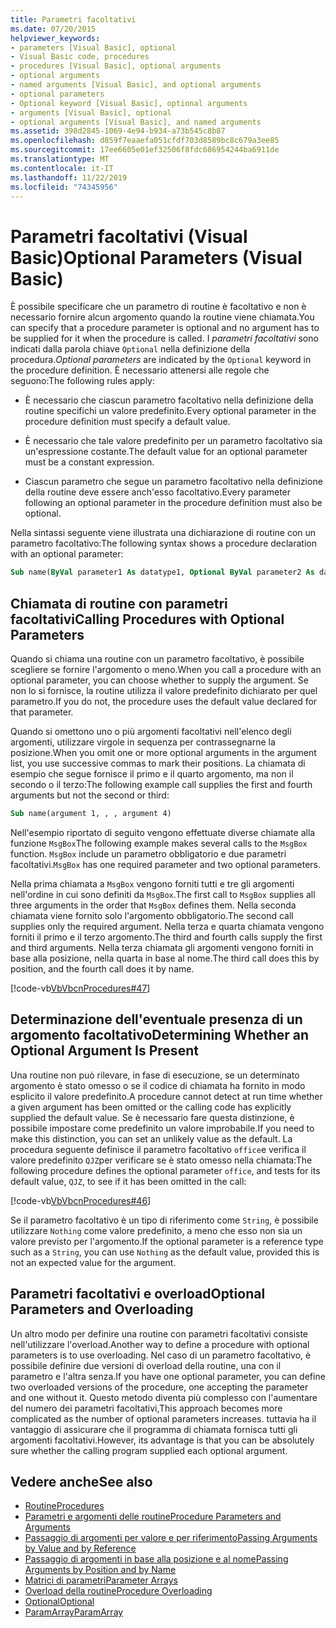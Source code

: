 ```yaml
---
title: Parametri facoltativi
ms.date: 07/20/2015
helpviewer_keywords:
- parameters [Visual Basic], optional
- Visual Basic code, procedures
- procedures [Visual Basic], optional arguments
- optional arguments
- named arguments [Visual Basic], and optional arguments
- optional parameters
- Optional keyword [Visual Basic], optional arguments
- arguments [Visual Basic], optional
- optional arguments [Visual Basic], and named arguments
ms.assetid: 398d2845-1069-4e94-b934-a73b545c8b87
ms.openlocfilehash: d859f7eaaefa051cfdf703d8589bc8c679a3ee85
ms.sourcegitcommit: 17ee6605e01ef32506f8fdc686954244ba6911de
ms.translationtype: MT
ms.contentlocale: it-IT
ms.lasthandoff: 11/22/2019
ms.locfileid: "74345956"
---
```

# <a name="optional-parameters-visual-basic"></a><span data-ttu-id="01784-102">Parametri facoltativi (Visual Basic)</span><span class="sxs-lookup"><span data-stu-id="01784-102">Optional Parameters (Visual Basic)</span></span>
<span data-ttu-id="01784-103">È possibile specificare che un parametro di routine è facoltativo e non è necessario fornire alcun argomento quando la routine viene chiamata.</span><span class="sxs-lookup"><span data-stu-id="01784-103">You can specify that a procedure parameter is optional and no argument has to be supplied for it when the procedure is called.</span></span> <span data-ttu-id="01784-104">I *parametri facoltativi* sono indicati dalla parola chiave `Optional` nella definizione della procedura.</span><span class="sxs-lookup"><span data-stu-id="01784-104">*Optional parameters* are indicated by the `Optional` keyword in the procedure definition.</span></span> <span data-ttu-id="01784-105">È necessario attenersi alle regole che seguono:</span><span class="sxs-lookup"><span data-stu-id="01784-105">The following rules apply:</span></span>  
  
- <span data-ttu-id="01784-106">È necessario che ciascun parametro facoltativo nella definizione della routine specifichi un valore predefinito.</span><span class="sxs-lookup"><span data-stu-id="01784-106">Every optional parameter in the procedure definition must specify a default value.</span></span>  
  
- <span data-ttu-id="01784-107">È necessario che tale valore predefinito per un parametro facoltativo sia un'espressione costante.</span><span class="sxs-lookup"><span data-stu-id="01784-107">The default value for an optional parameter must be a constant expression.</span></span>  
  
- <span data-ttu-id="01784-108">Ciascun parametro che segue un parametro facoltativo nella definizione della routine deve essere anch'esso facoltativo.</span><span class="sxs-lookup"><span data-stu-id="01784-108">Every parameter following an optional parameter in the procedure definition must also be optional.</span></span>  
  
 <span data-ttu-id="01784-109">Nella sintassi seguente viene illustrata una dichiarazione di routine con un parametro facoltativo:</span><span class="sxs-lookup"><span data-stu-id="01784-109">The following syntax shows a procedure declaration with an optional parameter:</span></span>  
  
```vb  
Sub name(ByVal parameter1 As datatype1, Optional ByVal parameter2 As datatype2 = defaultvalue)  
```  
  
## <a name="calling-procedures-with-optional-parameters"></a><span data-ttu-id="01784-110">Chiamata di routine con parametri facoltativi</span><span class="sxs-lookup"><span data-stu-id="01784-110">Calling Procedures with Optional Parameters</span></span>  
 <span data-ttu-id="01784-111">Quando si chiama una routine con un parametro facoltativo, è possibile scegliere se fornire l'argomento o meno.</span><span class="sxs-lookup"><span data-stu-id="01784-111">When you call a procedure with an optional parameter, you can choose whether to supply the argument.</span></span> <span data-ttu-id="01784-112">Se non lo si fornisce, la routine utilizza il valore predefinito dichiarato per quel parametro.</span><span class="sxs-lookup"><span data-stu-id="01784-112">If you do not, the procedure uses the default value declared for that parameter.</span></span>  
  
 <span data-ttu-id="01784-113">Quando si omettono uno o più argomenti facoltativi nell'elenco degli argomenti, utilizzare virgole in sequenza per contrassegnarne la posizione.</span><span class="sxs-lookup"><span data-stu-id="01784-113">When you omit one or more optional arguments in the argument list, you use successive commas to mark their positions.</span></span> <span data-ttu-id="01784-114">La chiamata di esempio che segue fornisce il primo e il quarto argomento, ma non il secondo o il terzo:</span><span class="sxs-lookup"><span data-stu-id="01784-114">The following example call supplies the first and fourth arguments but not the second or third:</span></span>  
  
```vb  
Sub name(argument 1, , , argument 4)  
```  
  
 <span data-ttu-id="01784-115">Nell'esempio riportato di seguito vengono effettuate diverse chiamate alla funzione `MsgBox`</span><span class="sxs-lookup"><span data-stu-id="01784-115">The following example makes several calls to the `MsgBox` function.</span></span> <span data-ttu-id="01784-116">`MsgBox` include un parametro obbligatorio e due parametri facoltativi.</span><span class="sxs-lookup"><span data-stu-id="01784-116">`MsgBox` has one required parameter and two optional parameters.</span></span>  
  
 <span data-ttu-id="01784-117">Nella prima chiamata a `MsgBox` vengono forniti tutti e tre gli argomenti nell'ordine in cui sono definiti da `MsgBox`.</span><span class="sxs-lookup"><span data-stu-id="01784-117">The first call to `MsgBox` supplies all three arguments in the order that `MsgBox` defines them.</span></span> <span data-ttu-id="01784-118">Nella seconda chiamata viene fornito solo l'argomento obbligatorio.</span><span class="sxs-lookup"><span data-stu-id="01784-118">The second call supplies only the required argument.</span></span> <span data-ttu-id="01784-119">Nella terza e quarta chiamata vengono forniti il primo e il terzo argomento.</span><span class="sxs-lookup"><span data-stu-id="01784-119">The third and fourth calls supply the first and third arguments.</span></span> <span data-ttu-id="01784-120">Nella terza chiamata gli argomenti vengono forniti in base alla posizione, nella quarta in base al nome.</span><span class="sxs-lookup"><span data-stu-id="01784-120">The third call does this by position, and the fourth call does it by name.</span></span>  
  
 [!code-vb[VbVbcnProcedures#47](~/samples/snippets/visualbasic/VS_Snippets_VBCSharp/VbVbcnProcedures/VB/Class1.vb#47)]  
  
## <a name="determining-whether-an-optional-argument-is-present"></a><span data-ttu-id="01784-121">Determinazione dell'eventuale presenza di un argomento facoltativo</span><span class="sxs-lookup"><span data-stu-id="01784-121">Determining Whether an Optional Argument Is Present</span></span>  
 <span data-ttu-id="01784-122">Una routine non può rilevare, in fase di esecuzione, se un determinato argomento è stato omesso o se il codice di chiamata ha fornito in modo esplicito il valore predefinito.</span><span class="sxs-lookup"><span data-stu-id="01784-122">A procedure cannot detect at run time whether a given argument has been omitted or the calling code has explicitly supplied the default value.</span></span> <span data-ttu-id="01784-123">Se è necessario fare questa distinzione, è possibile impostare come predefinito un valore improbabile.</span><span class="sxs-lookup"><span data-stu-id="01784-123">If you need to make this distinction, you can set an unlikely value as the default.</span></span> <span data-ttu-id="01784-124">La procedura seguente definisce il parametro facoltativo `office`e verifica il valore predefinito `QJZ`per verificare se è stato omesso nella chiamata:</span><span class="sxs-lookup"><span data-stu-id="01784-124">The following procedure defines the optional parameter `office`, and tests for its default value, `QJZ`, to see if it has been omitted in the call:</span></span>  
  
 [!code-vb[VbVbcnProcedures#46](~/samples/snippets/visualbasic/VS_Snippets_VBCSharp/VbVbcnProcedures/VB/Class1.vb#46)]  
  
 <span data-ttu-id="01784-125">Se il parametro facoltativo è un tipo di riferimento come `String`, è possibile utilizzare `Nothing` come valore predefinito, a meno che esso non sia un valore previsto per l'argomento.</span><span class="sxs-lookup"><span data-stu-id="01784-125">If the optional parameter is a reference type such as a `String`, you can use `Nothing` as the default value, provided this is not an expected value for the argument.</span></span>  
  
## <a name="optional-parameters-and-overloading"></a><span data-ttu-id="01784-126">Parametri facoltativi e overload</span><span class="sxs-lookup"><span data-stu-id="01784-126">Optional Parameters and Overloading</span></span>  
 <span data-ttu-id="01784-127">Un altro modo per definire una routine con parametri facoltativi consiste nell'utilizzare l'overload.</span><span class="sxs-lookup"><span data-stu-id="01784-127">Another way to define a procedure with optional parameters is to use overloading.</span></span> <span data-ttu-id="01784-128">Nel caso di un parametro facoltativo, è possibile definire due versioni di overload della routine, una con il parametro e l'altra senza.</span><span class="sxs-lookup"><span data-stu-id="01784-128">If you have one optional parameter, you can define two overloaded versions of the procedure, one accepting the parameter and one without it.</span></span> <span data-ttu-id="01784-129">Questo metodo diventa più complesso con l'aumentare del numero dei parametri facoltativi,</span><span class="sxs-lookup"><span data-stu-id="01784-129">This approach becomes more complicated as the number of optional parameters increases.</span></span> <span data-ttu-id="01784-130">tuttavia ha il vantaggio di assicurare che il programma di chiamata fornisca tutti gli argomenti facoltativi.</span><span class="sxs-lookup"><span data-stu-id="01784-130">However, its advantage is that you can be absolutely sure whether the calling program supplied each optional argument.</span></span>  
  
## <a name="see-also"></a><span data-ttu-id="01784-131">Vedere anche</span><span class="sxs-lookup"><span data-stu-id="01784-131">See also</span></span>

- [<span data-ttu-id="01784-132">Routine</span><span class="sxs-lookup"><span data-stu-id="01784-132">Procedures</span></span>](./index.md)
- [<span data-ttu-id="01784-133">Parametri e argomenti delle routine</span><span class="sxs-lookup"><span data-stu-id="01784-133">Procedure Parameters and Arguments</span></span>](./procedure-parameters-and-arguments.md)
- [<span data-ttu-id="01784-134">Passaggio di argomenti per valore e per riferimento</span><span class="sxs-lookup"><span data-stu-id="01784-134">Passing Arguments by Value and by Reference</span></span>](./passing-arguments-by-value-and-by-reference.md)
- [<span data-ttu-id="01784-135">Passaggio di argomenti in base alla posizione e al nome</span><span class="sxs-lookup"><span data-stu-id="01784-135">Passing Arguments by Position and by Name</span></span>](./passing-arguments-by-position-and-by-name.md)
- [<span data-ttu-id="01784-136">Matrici di parametri</span><span class="sxs-lookup"><span data-stu-id="01784-136">Parameter Arrays</span></span>](./parameter-arrays.md)
- [<span data-ttu-id="01784-137">Overload della routine</span><span class="sxs-lookup"><span data-stu-id="01784-137">Procedure Overloading</span></span>](./procedure-overloading.md)
- [<span data-ttu-id="01784-138">Optional</span><span class="sxs-lookup"><span data-stu-id="01784-138">Optional</span></span>](../../../../visual-basic/language-reference/modifiers/optional.md)
- [<span data-ttu-id="01784-139">ParamArray</span><span class="sxs-lookup"><span data-stu-id="01784-139">ParamArray</span></span>](../../../../visual-basic/language-reference/modifiers/paramarray.md)
